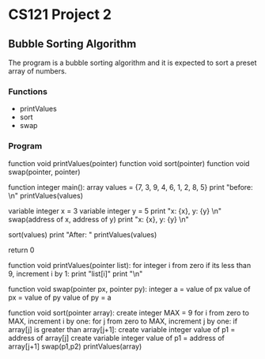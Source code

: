 # CS121 Project 2
## Bubble Sorting Algorithm
The program is a bubble sorting algorithm and it is expected to sort a preset array of numbers.
### Functions
* printValues
* sort
* swap
### Program
function void printValues(pointer)
function void sort(pointer)
function void swap(pointer, pointer)

function integer main():
  array values = {7, 3, 9, 4, 6, 1, 2, 8, 5}
  print "before: \n"
  printValues(values)

  variable integer x = 3
  variable integer y = 5
  print "x: {x}, y: {y} \n"
  swap(address of x, address of y)
  print "x: {x}, y: {y} \n"

  sort(values)
  print "After: "
  printValues(values)

  return 0

function void printValues(pointer list):
  for integer i from zero if its less than 9, increment i by 1:
    print "list[i]"
  print "\n"

function void swap(pointer px, pointer py):
  integer a = value of px
  value of px = value of py
  value of py = a

function void sort(pointer array):
  create integer MAX = 9
  for i from zero to MAX, increment i by one:
    for j from zero to MAX, increment j by one:
      if array[j] is greater than array[j+1]:
        create variable integer value of p1 = address of array[j]
        create variable integer value of p1 = address of array[j+1]
        swap(p1,p2)
        printValues(array)
